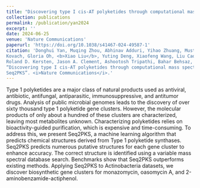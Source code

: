 ```yaml
---
title: "Discovering type I cis-AT polyketides through computational mass spectrometry and genome mining with Seq2PKS"
collection: publications
permalink: /publication/yan2024
excerpt: ''
date: 2024-06-25
venue: 'Nature Communications'
paperurl: 'https://doi.org/10.1038/s41467-024-49587-1'
citation: 'Donghui Yan, Muqing Zhou, Abhinav Adduri, Yihao Zhuang, Mustafa Guler, Sitong Liu, Hyonyoung Shin, Torin
Kovach, Gloria Oh, <b>Xiao Liu</b>, Yuting Deng, Xiaofeng Wang, Liu Cao, David H. Sherman, Pamela J. Schultz,
Roland D. Kersten, Jason A. Clement, Ashootosh Tripathi, Bahar Behsaz, and Hosein Mohimani (2024).
“Discovering type I cis-AT polyketides through computational mass spectrometry and genome mining with
Seq2PKS”. <i>Nature Communications</i>.'
---
```


Type 1 polyketides are a major class of natural products used as antiviral, antibiotic, antifungal, antiparasitic, immunosuppressive, and antitumor drugs. Analysis of public microbial genomes leads to the discovery of over sixty thousand type 1 polyketide gene clusters. However, the molecular products of only about a hundred of these clusters are characterized, leaving most metabolites unknown. Characterizing polyketides relies on bioactivity-guided purification, which is expensive and time-consuming. To address this, we present Seq2PKS, a machine learning algorithm that predicts chemical structures derived from Type 1 polyketide synthases. Seq2PKS predicts numerous putative structures for each gene cluster to enhance accuracy. The correct structure is identified using a variable mass spectral database search. Benchmarks show that Seq2PKS outperforms existing methods. Applying Seq2PKS to Actinobacteria datasets, we discover biosynthetic gene clusters for monazomycin, oasomycin A, and 2-aminobenzamide-actiphenol.
